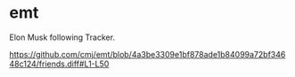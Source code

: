 # emt
Elon Musk following Tracker.

https://github.com/cmj/emt/blob/4a3be3309e1bf878ade1b84099a72bf34648c124/friends.diff#L1-L50
